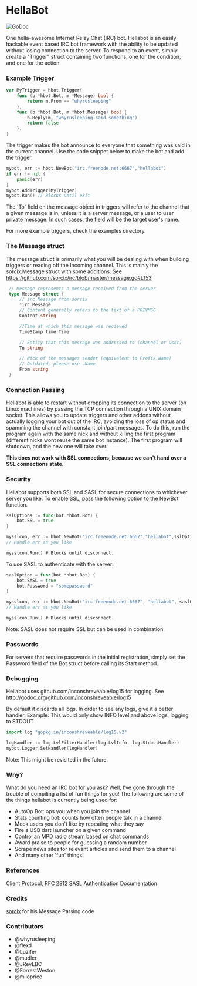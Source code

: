 # HellaBot

[![GoDoc](https://godoc.org/github.com/whyrusleeping/hellabot?status.png)](https://godoc.org/github.com/whyrusleeping/hellabot)

One hella-awesome Internet Relay Chat (IRC) bot. Hellabot is an easily hackable event based IRC bot
framework with the ability to be updated without losing connection to the
server. To respond to an event, simply create a "Trigger" struct containing
two functions, one for the condition, and one for the action.

### Example Trigger

```go
var MyTrigger = hbot.Trigger{
	func (b *hbot.Bot, m *Message) bool {
		return m.From == "whyrusleeping"
	},
	func (b *hbot.Bot, m *hbot.Message) bool {
		b.Reply(m, "whyrusleeping said something")
		return false
	},
}
```

The trigger makes the bot announce to everyone that something was said in the current channel. Use the code snippet below to make the bot and add the trigger.

```go
mybot, err := hbot.NewBot("irc.freenode.net:6667","hellabot")
if err != nil {
    panic(err)
}
mybot.AddTrigger(MyTrigger)
mybot.Run() // Blocks until exit
```


The 'To' field on the message object in triggers will refer to the channel that
a given message is in, unless it is a server message, or a user to user private
message. In such cases, the field will be the target user's name.

For more example triggers, check the examples directory.

### The Message struct

The message struct is primarily what you will be dealing with when building
triggers or reading off the Incoming channel.
This is mainly the sorcix.Message struct with some additions.
See https://github.com/sorcix/irc/blob/master/message.go#L153

```go
 // Message represents a message received from the server
 type Message struct {
     // irc.Message from sorcix
     *irc.Message
     // Content generally refers to the text of a PRIVMSG
     Content string

     //Time at which this message was recieved
     TimeStamp time.Time

     // Entity that this message was addressed to (channel or user)
     To string

     // Nick of the messages sender (equivalent to Prefix.Name)
     // Outdated, please use .Name
     From string
 }
```


### Connection Passing

Hellabot is able to restart without dropping its connection to the server
(on Linux machines) by passing the TCP connection through a UNIX domain socket.
This allows you to update triggers and other addons without actually logging
your bot out of the IRC, avoiding the loss of op status and spamming the channel
with constant join/part messages. To do this, run the program again with
the same nick and without killing the first program (different nicks wont reuse
the same bot instance). The first program will shutdown, and the new one
will take over.

****This does not work with SSL connections, because we can't hand over a SSL connections state.****

### Security

Hellabot supports both SSL and SASL for secure connections to whichever server
you like. To enable SSL, pass the following option to the NewBot function.

```go
sslOptions := func(bot *hbot.Bot) {
    bot.SSL = true
}

mysslcon, err := hbot.NewBot("irc.freenode.net:6667","hellabot",sslOptions)
// Handle err as you like

mysslcon.Run() # Blocks until disconnect.
```

To use SASL to authenticate with the server:

```go
saslOption = func(bot *hbot.Bot) {
    bot.SASL = true
    bot.Password = "somepassword"
}

mysslcon, err := hbot.NewBot("irc.freenode.net:6667", "hellabot", saslOption)
// Handle err as you like

mysslcon.Run() # Blocks until disconnect.
```

Note: SASL does not require SSL but can be used in combination.

### Passwords

For servers that require passwords in the initial registration, simply set
the Password field of the Bot struct before calling its Start method.

### Debugging

Hellabot uses github.com/inconshreveable/log15 for logging.
See http://godoc.org/github.com/inconshreveable/log15

By default it discards all logs. In order to see any logs, give it a better handler.
Example: This would only show INFO level and above logs, logging to STDOUT

```go
import log "gopkg.in/inconshreveable/log15.v2"

logHandler := log.LvlFilterHandler(log.LvlInfo, log.StdoutHandler)
mybot.Logger.SetHandler(logHandler)
```
Note: This might be revisited in the future.

### Why?

What do you need an IRC bot for you ask? Well, I've gone through the trouble of
compiling a list of fun things for you! The following are some of the things hellabot is
currently being used for:

- AutoOp Bot: ops you when you join the channel
- Stats counting bot: counts how often people talk in a channel
- Mock users you don't like by repeating what they say
- Fire a USB dart launcher on a given command
- Control an MPD radio stream based on chat commands
- Award praise to people for guessing a random number
- Scrape news sites for relevant articles and send them to a channel
- And many other 'fun' things!

### References

[Client Protocol, RFC 2812](http://tools.ietf.org/html/rfc2812)
[SASL Authentication Documentation](https://tools.ietf.org/html/draft-mitchell-irc-capabilities-01)

### Credits

[sorcix](http://github.com/sorcix) for his Message Parsing code


### Contributors
- @whyrusleeping
- @flexd
- @Luzifer
- @mudler
- @JReyLBC
- @ForrestWeston
- @miloprice

